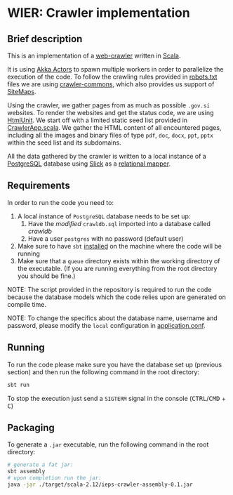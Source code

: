 # WIER: Crawler implementation

## Brief description
This is an implementation of a [web-crawler](https://en.wikipedia.org/wiki/Web_crawler) written in [Scala](https://www.scala-lang.org/).

It is using [Akka Actors](https://doc.akka.io/docs/akka/current/actors.html) to spawn multiple workers in order to parallelize the execution of the code. To follow the crawling rules provided in [robots.txt](https://en.wikipedia.org/wiki/Robots_exclusion_standard) files we are using [crawler-commons](https://github.com/crawler-commons/crawler-commons), which also provides us support of [SiteMaps](https://en.wikipedia.org/wiki/Site_map).

Using the crawler, we gather pages from as much as possible `.gov.si` websites. To render the websites and get the status code, we are using [HtmlUnit](https://github.com/HtmlUnit/htmlunit). We start off with a limited static seed list provided in [CrawlerApp.scala](./src/main/scala/com/ieps/crawler/CrawlerApp.scala). We gather the HTML content of all encountered pages, including all the images and binary files of type `pdf`, `doc`, `docx`, `ppt`, `pptx` within the seed list and its subdomains.

All the data gathered by the crawler is written to a local instance of a [PostgreSQL](https://www.postgresql.org/) database using [Slick](http://slick.lightbend.com/) as a [relational mapper](https://en.wikipedia.org/wiki/Object-relational_mapping).

## Requirements
In order to run the code you need to:

1. A local instance of `PostgreSQL` database needs to be set up:
    1. Have the _modified_ `crawldb.sql` imported into a database called _crawldb_
    2. Have a user `postgres` with no password (default user)
2. Make sure to have `sbt` [installed](https://www.scala-sbt.org/0.13/docs/Setup.html) on the machine where the code will be running
3. Make sure that a `queue` directory exists within the working directory of the executable. (If you are running everything from the root directory you should be fine.)

NOTE: The script provided in the repository is required to run the code because the database models which the code relies upon are generated on compile time.

NOTE: To change the specifics about the database name, username and password, please modify the `local` configuration in [application.conf](./src/main/resources/application.conf).

## Running
To run the code please make sure you have the database set up (previous section) and then run the following command in the root directory: 
```bash
sbt run
```
To stop the execution just send a `SIGTERM` signal in the console (<kbd>CTRL</kbd>/<kbd>CMD</kbd> + <kbd>C</kbd>)

## Packaging
To generate a `.jar` executable, run the following command in the root directory:
```bash
# generate a fat jar:
sbt assembly
# upon completion run the jar:
java -jar ./target/scala-2.12/ieps-crawler-assembly-0.1.jar
```
